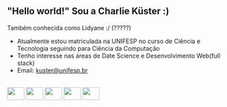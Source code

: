 ## "Hello world!" Sou a Charlie Küster :)
Também conhecida como Lidyane :/ (?????)

- Atualmente estou matriculada na UNIFESP no curso de Ciência e Tecnologia seguindo para Ciência da Computação
- Tenho interesse nas áreas de Date Science e Desenvolvimento Web(full stack)
- Email: kuster@unifesp.br
<br>
<div style="display: inline_block">
<img height="30" width="40" src="https://cdn.jsdelivr.net/gh/devicons/devicon@latest/icons/c/c-original.svg" />
<img height="30" width="40" src="https://cdn.jsdelivr.net/gh/devicons/devicon@latest/icons/html5/html5-original.svg" />
<img height="30" width="40" src="https://cdn.jsdelivr.net/gh/devicons/devicon@latest/icons/css3/css3-original.svg" />
<img height="30" width="40" src="https://cdn.jsdelivr.net/gh/devicons/devicon@latest/icons/javascript/javascript-original.svg" />
<img height="30" width="40" src="https://cdn.jsdelivr.net/gh/devicons/devicon@latest/icons/python/python-original.svg" />
          
</div>









<!--
**charliekuster/charliekuster** is a ✨ _special_ ✨ repository because its `README.md` (this file) appears on your GitHub profile.

Here are some ideas to get you started:

- 🔭 I’m currently working on ...
- 🌱 I’m currently learning ...
- 👯 I’m looking to collaborate on ...
- 🤔 I’m looking for help with ...
- 💬 Ask me about ...
- 📫 How to reach me: ...
- 😄 Pronouns: ...
- ⚡ Fun fact: ...
-->
